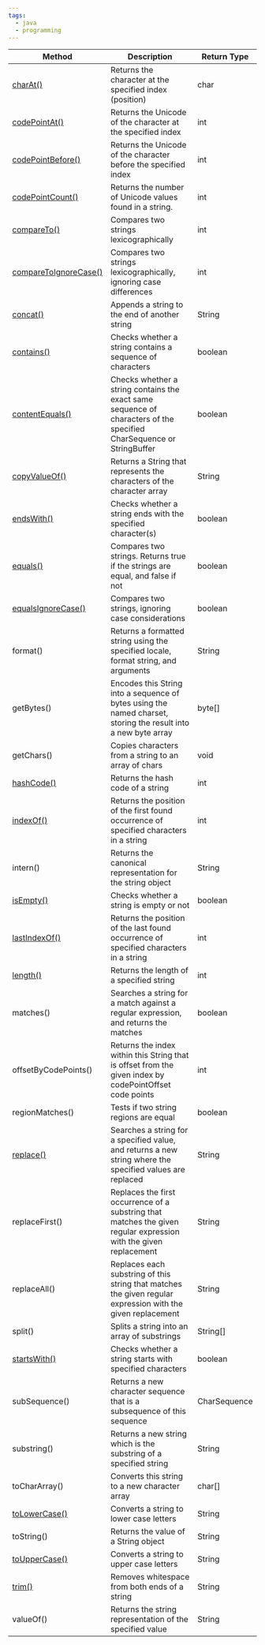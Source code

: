```yaml
---
tags:
  - java
  - programming
---
```

| Method                                                                                     | Description                                                                                                          | Return Type  |
| ------------------------------------------------------------------------------------------ | -------------------------------------------------------------------------------------------------------------------- | ------------ |
| [charAt()](https://www.w3schools.com/java/ref_string_charat.asp)                           | Returns the character at the specified index (position)                                                              | char         |
| [codePointAt()](https://www.w3schools.com/java/ref_string_codepointat.asp)                 | Returns the Unicode of the character at the specified index                                                          | int          |
| [codePointBefore()](https://www.w3schools.com/java/ref_string_codepointbefore.asp)         | Returns the Unicode of the character before the specified index                                                      | int          |
| [codePointCount()](https://www.w3schools.com/java/ref_string_codepointcount.asp)           | Returns the number of Unicode values found in a string.                                                              | int          |
| [compareTo()](https://www.w3schools.com/java/ref_string_compareto.asp)                     | Compares two strings lexicographically                                                                               | int          |
| [compareToIgnoreCase()](https://www.w3schools.com/java/ref_string_comparetoignorecase.asp) | Compares two strings lexicographically, ignoring case differences                                                    | int          |
| [concat()](https://www.w3schools.com/java/ref_string_concat.asp)                           | Appends a string to the end of another string                                                                        | String       |
| [contains()](https://www.w3schools.com/java/ref_string_contains.asp)                       | Checks whether a string contains a sequence of characters                                                            | boolean      |
| [contentEquals()](https://www.w3schools.com/java/ref_string_contentequals.asp)             | Checks whether a string contains the exact same sequence of characters of the specified CharSequence or StringBuffer | boolean      |
| [copyValueOf()](https://www.w3schools.com/java/ref_string_copyvalueof.asp)                 | Returns a String that represents the characters of the character array                                               | String       |
| [endsWith()](https://www.w3schools.com/java/ref_string_endswith.asp)                       | Checks whether a string ends with the specified character(s)                                                         | boolean      |
| [equals()](https://www.w3schools.com/java/ref_string_equals.asp)                           | Compares two strings. Returns true if the strings are equal, and false if not                                        | boolean      |
| [equalsIgnoreCase()](https://www.w3schools.com/java/ref_string_equalsignorecase.asp)       | Compares two strings, ignoring case considerations                                                                   | boolean      |
| format()                                                                                   | Returns a formatted string using the specified locale, format string, and arguments                                  | String       |
| getBytes()                                                                                 | Encodes this String into a sequence of bytes using the named charset, storing the result into a new byte array       | byte[]       |
| getChars()                                                                                 | Copies characters from a string to an array of chars                                                                 | void         |
| [hashCode()](https://www.w3schools.com/java/ref_string_hashcode.asp)                       | Returns the hash code of a string                                                                                    | int          |
| [indexOf()](https://www.w3schools.com/java/ref_string_indexof.asp)                         | Returns the position of the first found occurrence of specified characters in a string                               | int          |
| intern()                                                                                   | Returns the canonical representation for the string object                                                           | String       |
| [isEmpty()](https://www.w3schools.com/java/ref_string_isempty.asp)                         | Checks whether a string is empty or not                                                                              | boolean      |
| [lastIndexOf()](https://www.w3schools.com/java/ref_string_lastindexof.asp)                 | Returns the position of the last found occurrence of specified characters in a string                                | int          |
| [length()](https://www.w3schools.com/java/ref_string_length.asp)                           | Returns the length of a specified string                                                                             | int          |
| matches()                                                                                  | Searches a string for a match against a regular expression, and returns the matches                                  | boolean      |
| offsetByCodePoints()                                                                       | Returns the index within this String that is offset from the given index by codePointOffset code points              | int          |
| regionMatches()                                                                            | Tests if two string regions are equal                                                                                | boolean      |
| [replace()](https://www.w3schools.com/java/ref_string_replace.asp)                         | Searches a string for a specified value, and returns a new string where the specified values are replaced            | String       |
| replaceFirst()                                                                             | Replaces the first occurrence of a substring that matches the given regular expression with the given replacement    | String       |
| replaceAll()                                                                               | Replaces each substring of this string that matches the given regular expression with the given replacement          | String       |
| split()                                                                                    | Splits a string into an array of substrings                                                                          | String[]     |
| [startsWith()](https://www.w3schools.com/java/ref_string_startswith.asp)                   | Checks whether a string starts with specified characters                                                             | boolean      |
| subSequence()                                                                              | Returns a new character sequence that is a subsequence of this sequence                                              | CharSequence |
| substring()                                                                                | Returns a new string which is the substring of a specified string                                                    | String       |
| toCharArray()                                                                              | Converts this string to a new character array                                                                        | char[]       |
| [toLowerCase()](https://www.w3schools.com/java/ref_string_tolowercase.asp)                 | Converts a string to lower case letters                                                                              | String       |
| toString()                                                                                 | Returns the value of a String object                                                                                 | String       |
| [toUpperCase()](https://www.w3schools.com/java/ref_string_touppercase.asp)                 | Converts a string to upper case letters                                                                              | String       |
| [trim()](https://www.w3schools.com/java/ref_string_trim.asp)                               | Removes whitespace from both ends of a string                                                                        | String       |
| valueOf()                                                                                  | Returns the string representation of the specified value                                                             | String       |

